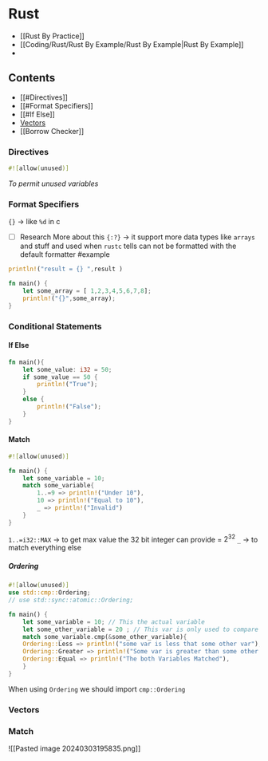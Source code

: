 # Rust
- [[Rust By Practice]]
- [[Coding/Rust/Rust By Example/Rust By Example|Rust By Example]]
- 
## Contents
- [[#Directives]]
- [[#Format Specifiers]]
- [[#If Else]]
- [Vectors](#vectors)
- [[Borrow Checker]]

### Directives
```rust
#![allow(unused)]
```
*To permit unused variables*

### Format Specifiers
`{}` ->  like `%d` in c 
- [ ] Research More about this 
`{:?}` -> it support more data types like `arrays` and stuff and used when `rustc` tells can not be formatted with the default formatter 
#example 

```rust
println!("result = {} ",result )
```

```rust
fn main() {
    let some_array = [ 1,2,3,4,5,6,7,8];
    println!("{}",some_array);
}
```

### Conditional Statements

#### If Else
```rust
fn main(){
    let some_value: i32 = 50;
    if some_value == 50 {
        println!("True");
    }
    else {
        println!("False");
    }
}
```

#### Match
```rust
#![allow(unused)]

fn main() {
    let some_variable = 10;
    match some_variable{
        1..=9 => println!("Under 10"),
        10 => println!("Equal to 10"),
        _ => println!("Invalid")
    }
}

```

`1..=i32::MAX` -> to get max value the 32 bit integer can provide = $2^{32}$
`_` -> to match everything else

##### Ordering
```rust
#![allow(unused)]
use std::cmp::Ordering;
// use std::sync::atomic::Ordering;

fn main() {
    let some_variable = 10; // This the actual variable 
    let some_other_variable = 20 ; // This var is only used to compare
    match some_variable.cmp(&some_other_variable){
    Ordering::Less => println!("some var is less that some other var"),
    Ordering::Greater => println!("Some var is greater than some other var"),
    Ordering::Equal => println!("The both Variables Matched"),
    }
}
```
When using `Ordering` we should import `cmp::Ordering`

### Vectors



### Match
![[Pasted image 20240303195835.png]]


